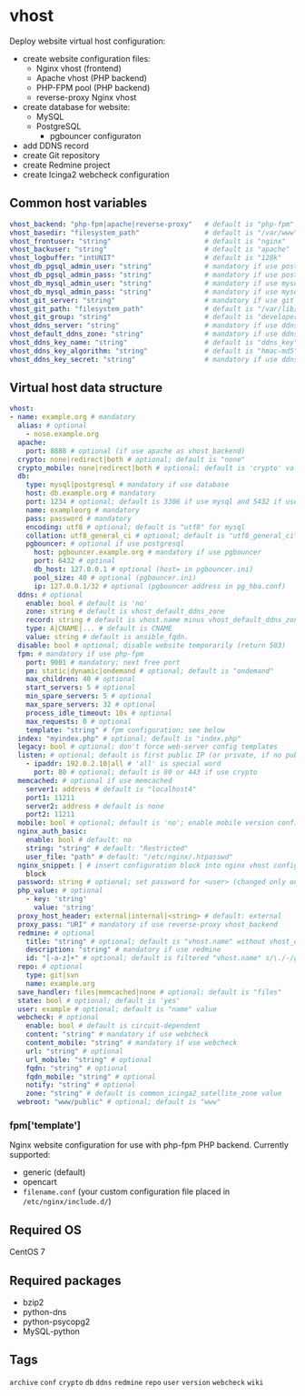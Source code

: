 <!-- vim: set ft=ansible: -->
# vhost
Deploy website virtual host configuration:
+ create website configuration files:
  + Nginx vhost (frontend)
  + Apache vhost (PHP backend)
  + PHP-FPM pool (PHP backend)
  + reverse-proxy Nginx vhost
+ create database for website:
  + MySQL
  + PostgreSQL
    + pgbouncer configuraton
+ add DDNS record
+ create Git repository
+ create Redmine project
+ create Icinga2 webcheck configuration
## Common host variables
```yaml
vhost_backend: "php-fpm|apache|reverse-proxy"   # default is "php-fpm"
vhost_basedir: "filesystem_path"                # default is "/var/www"
vhost_frontuser: "string"                       # default is "nginx"
vhost_backuser: "string"                        # default is "apache"
vhost_logbuffer: "intUNIT"                      # default is "128k"
vhost_db_pgsql_admin_user: "string"             # mandatory if use postgresql
vhost_db_pgsql_admin_pass: "string"             # mandatory if use postgresql
vhost_db_mysql_admin_user: "string"             # mandatory if use mysql
vhost_db_mysql_admin_pass: "string"             # mandatory if use mysql
vhost_git_server: "string"                      # mandatory if use git
vhost_git_path: "filesystem_path"               # default is "/var/lib/git"
vhost_git_group: "string"                       # default is "developers"
vhost_ddns_server: "string"                     # mandatory if use ddns
vhost_default_ddns_zone: "string"               # mandatory if use ddns, git, redmine
vhost_ddns_key_name: "string"                   # default is "ddns_key"
vhost_ddns_key_algorithm: "string"              # default is "hmac-md5"
vhost_ddns_key_secret: "string"                 # mandatory if use ddns
```
## Virtual host data structure
```yaml
vhost:
- name: example.org # mandatory
  alias: # optional
    - nose.example.org
  apache:
    port: 8888 # optional (if use apache as vhost_backend)
  crypto: none|redirect|both # optional; default is "none"
  crypto_mobile: none|redirect|both # optional; default is 'crypto' value
  db:
    type: mysql|postgresql # mandatory if use database
    host: db.example.org # mandatory
    port: 1234 # optional; default is 3306 if use mysql and 5432 if use postgresql
    name: exampleorg # mandatory
    pass: password # mandatory
    encoding: utf8 # optional; default is "utf8" for mysql
    collation: utf8_general_ci # optional; default is "utf8_general_ci" for mysql
    pgbouncer: # optional if use postgresql
      host: pgbouncer.example.org # mandatory if use pgbouncer
      port: 6432 # optinal
      db_host: 127.0.0.1 # optional (host= in pgbouncer.ini)
      pool_size: 40 # optional (pgbouncer.ini)
      ip: 127.0.0.1/32 # optional (pgbouncer address in pg_hba.conf)
  ddns: # optional
    enable: bool # default is 'no'
    zone: string # default is vhost_default_ddns_zone
    record: string # default is vhost.name minus vhost_default_ddns_zone
    type: A|CNAME|... # default is CNAME
    value: string # default is ansible_fqdn.
  disable: bool # optional; disable website temporarily (return 503)
  fpm: # mandatory if use php-fpm
    port: 9001 # mandatory; next free port
    pm: static|dynamic|ondemand # optional; default is "ondemand"
    max_children: 40 # optional
    start_servers: 5 # optional
    min_spare_servers: 5 # optional
    max_spare_servers: 32 # optional
    process_idle_timeout: 10s # optional
    max_requests: 0 # optional
    template: "string" # fpm configuration; see below
  index: "myindex.php" # optional; default is "index.php"
  legacy: bool # optional; don't force web-server config templates
  listen: # optional; default is first public IP (or private, if no public addresses)
    - ipaddr: 192.0.2.10|all # 'all' is special word
      port: 80 # optional; default is 80 or 443 if use crypto
  memcached: # optional if use memcached
    server1: address # default is "localhost4"
    port1: 11211
    server2: address # default is none
    port2: 11211
  mobile: bool # optional; default is 'no'; enable mobile version config with same site root
  nginx_auth_basic:
    enable: bool # default: no
    string: "string" # default: "Restricted"
    user_file: "path" # default: "/etc/nginx/.htpasswd"
  nginx_snippet: | # insert configuration block into nginx vhost config in the 'server' context (before "backend section")
    block
  password: string # optional; set password for <user> (changed only on_create)
  php_value: # optional
    - key: 'string'
      value: 'string'
  proxy_host_header: external|internal|<string> # default: external
  proxy_pass: "URI" # mandatory if use reverse-proxy vhost_backend
  redmine: # optional
    title: "string" # optional; default is "vhost.name" without vhost_default_ddns_zone$
    description: "string" # mandatory if use redmine
    id: "[-a-z]+" # optional; default is filtered "vhost.name" s/\./-/g
  repo: # optional
    type: git|svn
    name: example.org
  save_handler: files|memcached|none # optional; default is "files"
  state: bool # optional; default is 'yes'
  user: example # optional; default is "name" value
  webcheck: # optional
    enable: bool # default is circuit-dependent
    content: "string" # mandatory if use webcheck
    content_mobile: "string" # mandatory if use webcheck
    url: "string" # optional
    url_mobile: "string" # optional
    fqdn: "string" # optional
    fqdn_mobile: "string" # optional
    notify: "string" # optional
    zone: "string" # default is common_icinga2_satellite_zone value
  webroot: "www/public" # optional; default is "www"

```
### fpm['template']
Nginx website configuration for use with php-fpm PHP backend. Currently supported:
+ generic (default)
+ opencart
+ `filename.conf` (your custom configuration file placed in `/etc/nginx/include.d/`)
## Required OS
CentOS 7
## Required packages
+ bzip2
+ python-dns
+ python-psycopg2
+ MySQL-python
## Tags
`archive` `conf` `crypto` `db` `ddns` `redmine` `repo` `user` `version` `webcheck` `wiki`

